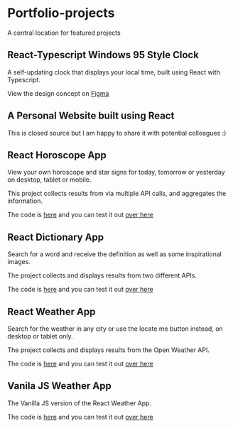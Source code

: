 # Portfolio-projects

A central location for featured projects


## React-Typescript Windows 95 Style Clock 

A self-updating clock that displays your local time, built using React with Typescript. 

View the design concept on [Figma](https://www.figma.com/file/1IrEVOizmPQx6aSVIruBMN/Windows-95-Style-Clock?node-id=0%3A1&t=EJGBwIvio0OQkmz4-1) 



## A Personal Website built using React 

This is closed source but I am happy to share it with potential colleagues :) 



## React Horoscope App  

View your own horoscope and star signs for today, tomorrow or yesterday on desktop, tablet or mobile. 

This project collects results from via multiple API calls, and aggregates the information. 

The code is [here](https://github.com/sylviaintech/react-horoscope/tree/main/react-horoscope-v2) and you can test it out [over here](https://beamish-zabaione-93b69b.netlify.app/)



## React Dictionary App  

Search for a word and receive the definition as well as some inspirational images.  

The project collects and displays results from two different APIs. 

The code is [here](https://github.com/sylviaintech/SheCodes-Challenges/tree/main/React-Projects/live-dictionary-app) and you can test it out [over here](https://bright-biscochitos-0fbcf3.netlify.app/)



## React Weather App  

Search for the weather in any city or use the locate me button instead, on desktop or tablet only. 

The project collects and displays results from the Open Weather API. 

The code is [here](https://github.com/sylviaintech/SheCodes-Challenges/tree/main/React-Projects/live-weather-app) and you can test it out [over here](https://dreamy-chimera-4ed57d.netlify.app/)



## Vanila JS Weather App 

The Vanilla JS version of the React Weather App. 

The code is [here](https://github.com/sylviaintech/SheCodes-Challenges/tree/main/React-Projects/live-weather-app) and you can test it out [over here](https://classy-horse-aa09ca.netlify.app/)
